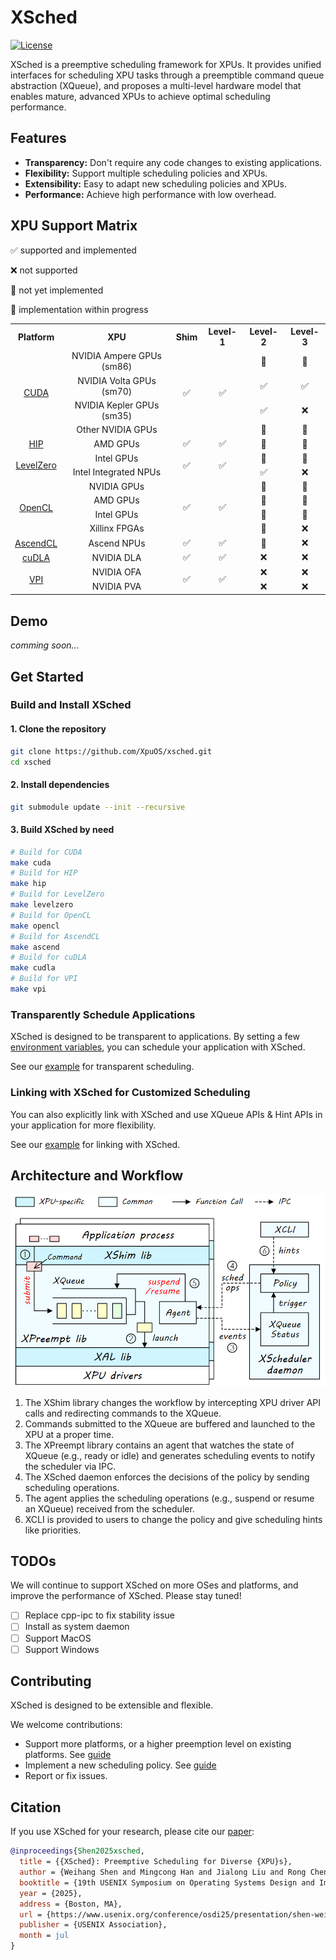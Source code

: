 # XSched

[![License](https://img.shields.io/badge/License-Apache_2.0-blue)](https://github.com/XpuOS/xsched/blob/main/LICENSE)

XSched is a preemptive scheduling framework for XPUs. It provides unified interfaces for scheduling XPU tasks through a preemptible command queue abstraction (XQueue), and proposes a multi-level hardware model that enables mature, advanced XPUs to achieve optimal scheduling performance.

## Features

- **Transparency:** Don't require any code changes to existing applications.
- **Flexibility:** Support multiple scheduling policies and XPUs.
- **Extensibility:** Easy to adapt new scheduling policies and XPUs.
- **Performance:** Achieve high performance with low overhead.

## XPU Support Matrix

✅ supported and implemented

❌ not supported

🔘 not yet implemented

🚧 implementation within progress

<table>
  <tr>
    <th align="center">Platform</th>
    <th align="center">XPU</th>
    <th align="center">Shim</th>
    <th align="center">Level-1</th>
    <th align="center">Level-2</th>
    <th align="center">Level-3</th>
  </tr>
  <tr>
    <td align="center" rowspan="4"><a href="platforms/cuda">CUDA</a></td>
    <td align="center">NVIDIA Ampere GPUs (sm86)</td>
    <td align="center" rowspan="4">✅</td>
    <td align="center" rowspan="4">✅</td>
    <td align="center">🚧</td>
    <td align="center">🚧</td>
  </tr>
  <tr>
    <td align="center">NVIDIA Volta GPUs (sm70)</td>
    <td align="center">✅</td>
    <td align="center">✅</td>
  </tr>
  <tr>
    <td align="center">NVIDIA Kepler GPUs (sm35)</td>
    <td align="center">✅</td>
    <td align="center">❌</td>
  </tr>
  <tr>
    <td align="center">Other NVIDIA GPUs</td>
    <td align="center">🔘</td>
    <td align="center">🔘</td>
  </tr>
  <tr>
    <td align="center" rowspan="1"><a href="platforms/hip">HIP</a></td>
    <td align="center">AMD GPUs</td>
    <td align="center" rowspan="1">✅</td>
    <td align="center" rowspan="1">✅</td>
    <td align="center">🔘</td>
    <td align="center">🔘</td>
  </tr>
  <tr>
    <td align="center" rowspan="2"><a href="platforms/levelzero">LevelZero</a></td>
    <td align="center">Intel GPUs</td>
    <td align="center" rowspan="2">✅</td>
    <td align="center" rowspan="2">✅</td>
    <td align="center">🔘</td>
    <td align="center">🔘</td>
  </tr>
  <tr>
    <td align="center">Intel Integrated NPUs</td>
    <td align="center">✅</td>
    <td align="center">❌</td>
  </tr>
  <tr>
    <td align="center" rowspan="4"><a href="platforms/opencl">OpenCL</a></td>
    <td align="center">NVIDIA GPUs</td>
    <td align="center" rowspan="4">✅</td>
    <td align="center" rowspan="4">✅</td>
    <td align="center">🔘</td>
    <td align="center">🔘</td>
  </tr>
  <tr>
    <td align="center">AMD GPUs</td>
    <td align="center">🔘</td>
    <td align="center">🔘</td>
  </tr>
  <tr>
    <td align="center">Intel GPUs</td>
    <td align="center">🔘</td>
    <td align="center">🔘</td>
  </tr>
  <tr>
    <td align="center">Xillinx FPGAs</td>
    <td align="center">🔘</td>
    <td align="center">❌</td>
  </tr>
  <tr>
    <td align="center" rowspan="1"><a href="platforms/ascend">AscendCL</a></td>
    <td align="center">Ascend NPUs</td>
    <td align="center" rowspan="1">✅</td>
    <td align="center" rowspan="1">✅</td>
    <td align="center">🔘</td>
    <td align="center">❌</td>
  </tr>
  <tr>
    <td align="center" rowspan="1"><a href="platforms/cudla">cuDLA</a></td>
    <td align="center">NVIDIA DLA</td>
    <td align="center" rowspan="1">✅</td>
    <td align="center" rowspan="1">✅</td>
    <td align="center">❌</td>
    <td align="center">❌</td>
  </tr>
  <tr>
    <td align="center" rowspan="2"><a href="platforms/vpi">VPI</a></td>
    <td align="center">NVIDIA OFA</td>
    <td align="center" rowspan="2">✅</td>
    <td align="center" rowspan="2">✅</td>
    <td align="center">❌</td>
    <td align="center">❌</td>
  </tr>
  <tr>
    <td align="center">NVIDIA PVA</td>
    <td align="center">❌</td>
    <td align="center">❌</td>
  </tr>
</table>

## Demo

*comming soon...*

## Get Started

### Build and Install XSched

#### 1. Clone the repository

```bash
git clone https://github.com/XpuOS/xsched.git
cd xsched
```

#### 2. Install dependencies

```bash
git submodule update --init --recursive
```

#### 3. Build XSched by need

```bash
# Build for CUDA
make cuda
# Build for HIP
make hip
# Build for LevelZero
make levelzero
# Build for OpenCL
make opencl
# Build for AscendCL
make ascend
# Build for cuDLA
make cudla
# Build for VPI
make vpi
```

### Transparently Schedule Applications

XSched is designed to be transparent to applications. By setting a few [environment variables](protocol/README.md), you can schedule your application with XSched.

See our [example](examples/1_transparency/README.md) for transparent scheduling.

### Linking with XSched for Customized Scheduling

You can also explicitly link with XSched and use XQueue APIs & Hint APIs in your application for more flexibility.

See our [example](examples/2_link_xsched/README.md) for linking with XSched.

## Architecture and Workflow

<img src="/docs/img/xsched-framework.png" alt="XSched framework" width="600" />

1. The XShim library changes the workflow by intercepting XPU driver API calls and redirecting commands to the XQueue.
2. Commands submitted to the XQueue are buffered and launched to the XPU at a proper time.
3. The XPreempt library contains an agent that watches the state of XQueue (e.g., ready or idle) and generates scheduling events to notify the scheduler via IPC.
4. The XSched daemon enforces the decisions of the policy by sending scheduling operations.
5. The agent applies the scheduling operations (e.g., suspend or resume an XQueue) received from the scheduler.
6. XCLI is provided to users to change the policy and give scheduling hints like priorities.

## TODOs

We will continue to support XSched on more OSes and platforms, and improve the performance of XSched. Please stay tuned!

- [ ] Replace cpp-ipc to fix stability issue
- [ ] Install as system daemon
- [ ] Support MacOS
- [ ] Support Windows

## Contributing

XSched is designed to be extensible and flexible.

We welcome contributions:

- Support more platforms, or a higher preemption level on existing platforms. See [guide](platforms/example/README.md)
- Implement a new scheduling policy. See [guide](sched/README.md)
- Report or fix issues.

## Citation

If you use XSched for your research, please cite our [paper](docs/xsched-osdi25.pdf):
```bibtex    
@inproceedings{Shen2025xsched,
  title = {{XSched}: Preemptive Scheduling for Diverse {XPU}s},
  author = {Weihang Shen and Mingcong Han and Jialong Liu and Rong Chen and Haibo Chen},
  booktitle = {19th USENIX Symposium on Operating Systems Design and Implementation (OSDI 25)},
  year = {2025},
  address = {Boston, MA},
  url = {https://www.usenix.org/conference/osdi25/presentation/shen-weihang},
  publisher = {USENIX Association},
  month = jul
}
```
